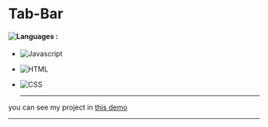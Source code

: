 # Tab-Bar
#### ![Languages](https://img.shields.io/github/languages/count/zeynab-jalalian/Tab-Bar) :
 - ![Javascript](https://img.shields.io/badge/javascript-yellow)
 - ![HTML](https://img.shields.io/badge/Html-orange)
 - ![CSS](https://img.shields.io/badge/Css-blue)
   
   ---
 you can see my project in [this demo](https://zeynab-jalalian.github.io/Tab-Bar/)
  ___
